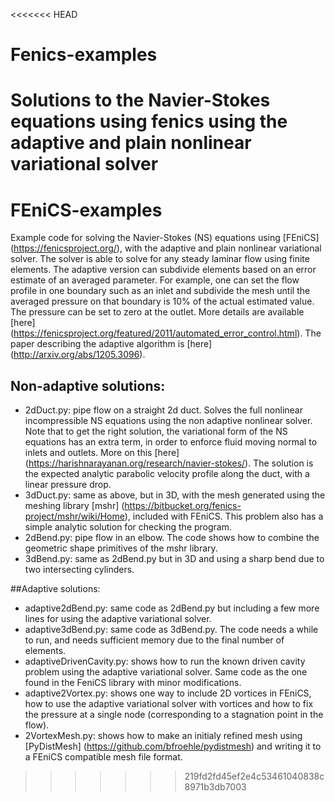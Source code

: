 <<<<<<< HEAD
# Fenics-examples
Solutions to the Navier-Stokes equations using fenics using the adaptive and plain nonlinear variational solver
=======
# FEniCS-examples
Example code for solving the Navier-Stokes (NS) equations using [FEniCS] (https://fenicsproject.org/), with the adaptive and plain nonlinear variational solver. The solver is able to solve for any steady laminar flow using finite elements. The adaptive version can subdivide elements based on an error estimate of an averaged parameter. For example, one can set the flow profile in one boundary such as an inlet and subdivide the mesh until the averaged pressure on that boundary is 10% of the actual estimated value. The pressure can be set to zero at the outlet. More details are available [here] (https://fenicsproject.org/featured/2011/automated_error_control.html). The paper describing the adaptive algorithm is [here] (http://arxiv.org/abs/1205.3096).

## Non-adaptive solutions:
* 2dDuct.py: pipe flow on a straight 2d duct. Solves the full nonlinear incompressible NS equations using the non adaptive nonlinear solver. Note that to get the right solution, the variational form of the NS equations has an extra term, in order to enforce fluid moving normal to inlets and outlets. More on this [here] (https://harishnarayanan.org/research/navier-stokes/). The solution is the expected analytic parabolic velocity profile along the duct, with a linear pressure drop.
* 3dDuct.py: same as above, but in 3D, with the mesh generated using the meshing library [mshr] (https://bitbucket.org/fenics-project/mshr/wiki/Home), included with FEniCS. This problem also has a simple analytic solution for checking the program.
* 2dBend.py: pipe flow in an elbow. The code shows how to combine the geometric shape primitives of the mshr library.
* 3dBend.py: same as 2dBend.py but in 3D and using a sharp bend due to two intersecting cylinders.

##Adaptive solutions:
* adaptive2dBend.py: same code as 2dBend.py but including a few more lines for using the adaptive variational solver. 
* adaptive3dBend.py: same code as 3dBend.py. The code needs a while to run, and needs sufficient memory due to the final number of elements.
* adaptiveDrivenCavity.py: shows how to run the known driven cavity problem using the adaptive variational solver. Same code as the one found in the FeniCS library with minor modifications.
* adaptive2Vortex.py: shows one way to include 2D vortices in FEniCS, how to use the adaptive variational solver with vortices and how to fix the pressure at a single node (corresponding to a stagnation point in the flow).
* 2VortexMesh.py: shows how to make an initialy refined mesh using [PyDistMesh] (https://github.com/bfroehle/pydistmesh) and writing it to a FEniCS compatible mesh file format.
>>>>>>> 219fd2fd45ef2e4c53461040838c8971b3db7003
